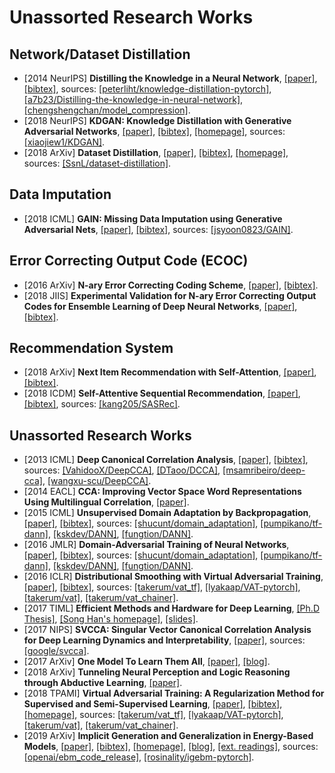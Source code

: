 # Unassorted Research Works

## Network/Dataset Distillation
- [2014 NeurIPS] **Distilling the Knowledge in a Neural Network**, [[paper]](https://arxiv.org/pdf/1503.02531.pdf), [[bibtex]](/Bibtex/Distilling%20the%20Knowledge%20in%20a%20Neural%20Network.bib), sources: [[peterliht/knowledge-distillation-pytorch]](https://github.com/peterliht/knowledge-distillation-pytorch), [[a7b23/Distilling-the-knowledge-in-neural-network]](https://github.com/a7b23/Distilling-the-knowledge-in-neural-network), [[chengshengchan/model_compression]](https://github.com/chengshengchan/model_compression).
- [2018 NeurIPS] **KDGAN: Knowledge Distillation with Generative Adversarial Networks**, [[paper]](https://papers.nips.cc/paper/7358-kdgan-knowledge-distillation-with-generative-adversarial-networks.pdf), [[bibtex]](/Bibtex/KDGAN%20-%20Knowledge%20Distillation%20with%20Generative%20Adversarial%20Networks.bib), [[homepage]](https://papers.nips.cc/paper/7358-kdgan-knowledge-distillation-with-generative-adversarial-networks), sources: [[xiaojiew1/KDGAN]](https://github.com/xiaojiew1/KDGAN).
- [2018 ArXiv] **Dataset Distillation**, [[paper]](https://arxiv.org/pdf/1811.10959.pdf), [[bibtex]](/Bibtex/Dataset%20Distillation.bib), [[homepage]](https://ssnl.github.io/dataset_distillation/), sources: [[SsnL/dataset-distillation]](https://github.com/SsnL/dataset-distillation).

## Data Imputation
- [2018 ICML] **GAIN: Missing Data Imputation using Generative Adversarial Nets**, [[paper]](https://arxiv.org/pdf/1806.02920.pdf), [[bibtex]](/Bibtex/GAIN%20-%20Missing%20Data%20Imputation%20using%20Generative%20Adversarial%20Nets.bib), sources: [[jsyoon0823/GAIN]](https://github.com/jsyoon0823/GAIN).

## Error Correcting Output Code (ECOC)
- [2016 ArXiv] **N-ary Error Correcting Coding Scheme**, [[paper]](https://arxiv.org/pdf/1603.05850.pdf), [[bibtex]](/Bibtex/N-ary%20Error%20Correcting%20Coding%20Scheme.bib).
- [2018 JIIS] **Experimental Validation for N-ary Error Correcting Output Codes for Ensemble Learning of Deep Neural Networks**, [[paper]](/Documents/Papers/Experimental%20Validation%20for%20N-ary%20Error%20Correcting%20Output%20Codes%20for%20Ensemble%20Learning%20of%20Deep%20Neural%20Networks.pdf), [[bibtex]](/Bibtex/Experimental%20Validation%20for%20N-ary%20Error%20Correcting%20Output%20Codes%20for%20Ensemble%20Learning%20of%20Deep%20Neural%20Networks.bib).

## Recommendation System
- [2018 ArXiv] **Next Item Recommendation with Self-Attention**, [[paper]](https://arxiv.org/pdf/1808.06414.pdf), [[bibtex]](/Bibtex/Next%20Item%20Recommendation%20with%20Self-Attention.bib).
- [2018 ICDM] **Self-Attentive Sequential Recommendation**, [[paper]](https://arxiv.org/pdf/1808.09781.pdf), [[bibtex]](/Bibtex/Self-Attentive%20Sequential%20Recommendation.bib), sources: [[kang205/SASRec]](https://github.com/kang205/SASRec).

## Unassorted Research Works
- [2013 ICML] **Deep Canonical Correlation Analysis**, [[paper]](http://proceedings.mlr.press/v28/andrew13.pdf), [[bibtex]](/Bibtex/Deep%20Canonical%20Correlation%20Analysis.bib), sources: [[VahidooX/DeepCCA]](https://github.com/VahidooX/DeepCCA), [[DTaoo/DCCA]](https://github.com/DTaoo/DCCA), [[msamribeiro/deep-cca]](https://github.com/msamribeiro/deep-cca), [[wangxu-scu/DeepCCA]](https://github.com/wangxu-scu/DeepCCA).
- [2014 EACL] **CCA: Improving Vector Space Word Representations Using Multilingual Correlation**, [[paper]](https://www.google.com/url?sa=t&rct=j&q=&esrc=s&source=web&cd=1&cad=rja&uact=8&ved=0ahUKEwi-mLO_-o7bAhVKrY8KHQIDBREQFggmMAA&url=http%3A%2F%2Fanthology.aclweb.org%2FE%2FE14%2FE14-1049.pdf&usg=AOvVaw0C2reHtfMC13b2L5FP6z1F).
- [2015 ICML] **Unsupervised Domain Adaptation by Backpropagation**, [[paper]](http://proceedings.mlr.press/v37/ganin15.pdf), [[bibtex]](/Bibtex/Unsupervised%20Domain%20Adaptation%20by%20Backpropagation.bib), sources: [[shucunt/domain_adaptation]](https://github.com/shucunt/domain_adaptation), [[pumpikano/tf-dann]](https://github.com/pumpikano/tf-dann), [[kskdev/DANN]](https://github.com/kskdev/DANN), [[fungtion/DANN]](https://github.com/fungtion/DANN).
- [2016 JMLR] **Domain-Adversarial Training of Neural Networks**, [[paper]](http://jmlr.org/papers/volume17/15-239/15-239.pdf), [[bibtex]](/Bibtex/Domain-Adversarial%20Training%20of%20Neural%20Networks.bib), sources: [[shucunt/domain_adaptation]](https://github.com/shucunt/domain_adaptation), [[pumpikano/tf-dann]](https://github.com/pumpikano/tf-dann), [[kskdev/DANN]](https://github.com/kskdev/DANN), [[fungtion/DANN]](https://github.com/fungtion/DANN).
- [2016 ICLR] **Distributional Smoothing with Virtual Adversarial Training**, [[paper]](https://arxiv.org/pdf/1507.00677.pdf), [[bibtex]](/Bibtex/Distributional%20Smoothing%20with%20Virtual%20Adversarial%20Training.bib), sources: [[takerum/vat_tf]](https://github.com/takerum/vat_tf), [[lyakaap/VAT-pytorch]](https://github.com/lyakaap/VAT-pytorch), [[takerum/vat]](https://github.com/takerum/vat), [[takerum/vat_chainer]](https://github.com/takerum/vat_chainer/).
- [2017 TIML] **Efficient Methods and Hardware for Deep Learning**, [[Ph.D Thesis]](https://stacks.stanford.edu/file/druid:qf934gh3708/EFFICIENT%20METHODS%20AND%20HARDWARE%20FOR%20DEEP%20LEARNING-augmented.pdf), [[Song Han's homepage]](https://mtlsites.mit.edu/songhan/), [[slides]](https://platformlab.stanford.edu/Seminar%20Talks/retreat-2017/Song%20Han.pdf).
- [2017 NIPS] **SVCCA: Singular Vector Canonical Correlation Analysis for Deep Learning Dynamics and Interpretability**, [[paper]](https://papers.nips.cc/paper/7188-svcca-singular-vector-canonical-correlation-analysis-for-deep-learning-dynamics-and-interpretability.pdf), sources: [[google/svcca]](https://github.com/google/svcca).
- [2017 ArXiv] **One Model To Learn Them All**, [[paper]](https://arxiv.org/abs/1706.05137.pdf), [[blog]](https://blog.acolyer.org/2018/01/12/one-model-to-learn-them-all/).
- [2018 ArXiv] **Tunneling Neural Perception and Logic Reasoning through Abductive Learning**, [[paper]](https://arxiv.org/pdf/1802.01173.pdf).
- [2018 TPAMI] **Virtual Adversarial Training: A Regularization Method for Supervised and Semi-Supervised Learning**, [[paper]](https://arxiv.org/pdf/1704.03976.pdf), [[bibtex]](/Bibtex/Virtual%20Adversarial%20Training%20-%20A%20Regularization%20Method%20for%20Supervised%20and%20Semi-Supervised%20Learning.bib), [[homepage]](https://takerum.github.io), sources: [[takerum/vat_tf]](https://github.com/takerum/vat_tf), [[lyakaap/VAT-pytorch]](https://github.com/lyakaap/VAT-pytorch), [[takerum/vat]](https://github.com/takerum/vat), [[takerum/vat_chainer]](https://github.com/takerum/vat_chainer/).
- [2019 ArXiv] **Implicit Generation and Generalization in Energy-Based Models**, [[paper]](https://arxiv.org/pdf/1903.08689.pdf), [[bibtex]](/Bibtex/Implicit%20Generation%20and%20Generalization%20in%20Energy-Based%20Models.bib), [[homepage]](https://sites.google.com/view/igebm), [[blog]](https://openai.com/blog/energy-based-models/), [[ext. readings]](http://yann.lecun.com/exdb/publis/pdf/lecun-06.pdf), sources: [[openai/ebm_code_release]](https://github.com/openai/ebm_code_release), [[rosinality/igebm-pytorch]](https://github.com/rosinality/igebm-pytorch).
